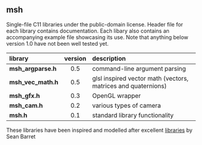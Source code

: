 ## msh

Single-file C11 libraries under the public-domain license. Header file for
each library contains documentation. Each libary also contains an accompanying
example file showcasing its use. 
Note that anything below version 1.0 have not been well tested yet.

library             |  version   | description  
:-------------------|:----------:|:---------------------------------------------
**msh_argparse.h**  |    0.5     | command-line argument parsing
**msh_vec_math.h**  |    0.5     | glsl inspired vector math (vectors, matrices and quaternions)
**msh_gfx.h**       |    0.3     | OpenGL wrapper
**msh_cam.h**       |    0.2     | various types of camera
**msh.h**           |    0.1     | standard library functionality

These libraries have been inspired and modelled after excellent
[libraries](https://github.com/nothings/stb) by Sean Barret
